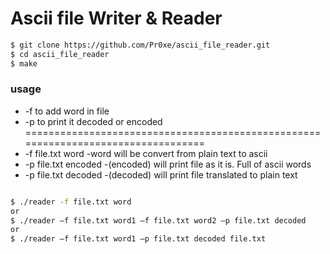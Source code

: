 # Ascii file Writer & Reader

```sh
$ git clone https://github.com/Pr0xe/ascii_file_reader.git
$ cd ascii_file_reader
$ make 
```
### usage 
* -f to add word in file 
* -p to print it decoded or encoded 
==================================================================================
* -f file.txt word    -word will be convert from plain text to ascii
* -p file.txt encoded -(encoded) will print file as it is. Full of ascii words
* -p file.txt decoded -(decoded) will print file translated to plain text

```sh

$ ./reader -f file.txt word 
or
$ ./reader –f file.txt word1 –f file.txt word2 –p file.txt decoded
or
$ ./reader –f file.txt word1 –p file.txt decoded file.txt
